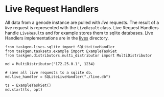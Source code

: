 # Live Request Handlers

All data from a genode instance are pulled with *live* requests. The result of a
*live* request is represented with the `LiveResult` class. Live Request Handlers
handle `LiveResult`s and for example stores them to sqlite databases. Live
Handlers implementations are in the [lives](../lives) directory.

```python3
from taskgen.lives.sqlite import SQLiteLiveHandler
from taskgen.tasksets.example import ExampleTaskSet
from taskgen.distributors.multi_distributor import MultiDistributor

md = MultiDistributor("172.25.0.1", 1234)

# save all live requests to a sqlite db.
md.live_handler = SQLiteLiveHandler("./live.db")

ts = ExampleTaskSet()
md.start(ts, opt)
```
